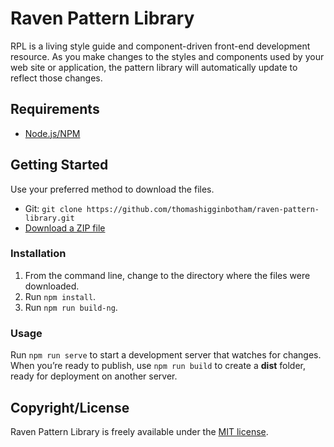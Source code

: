# Raven Pattern Library

RPL is a living style guide and component-driven front-end development resource. As you make changes to the styles and components used by your web site or application, the pattern library will automatically update to reflect those changes.

## Requirements

* [Node.js/NPM](https://nodejs.org/en/)

## Getting Started

Use your preferred method to download the files.

* Git: `git clone https://github.com/thomashigginbotham/raven-pattern-library.git`
* [Download a ZIP file](https://github.com/thomashigginbotham/raven-pattern-library/archive/master.zip)

### Installation

1. From the command line, change to the directory where the files were downloaded.
1. Run `npm install`.
1. Run `npm run build-ng`.

### Usage

Run `npm run serve` to start a development server that watches for changes. When you’re ready to publish, use `npm run build` to create a **dist** folder, ready for deployment on another server.

## Copyright/License

Raven Pattern Library is freely available under the [MIT license](https://tldrlegal.com/license/mit-license).
